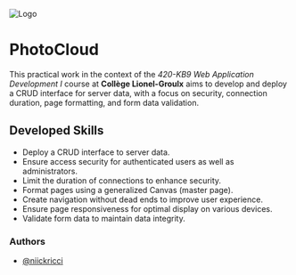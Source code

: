 ![Logo](https://i.postimg.cc/0yYfKBv9/Photo-Cloud-Logo.png)
# PhotoCloud

This practical work in the context of the *420-KB9 Web Application Development I* course at **Collège Lionel-Groulx** aims to develop and deploy a CRUD interface for server data, with a focus on security, connection duration, page formatting, and form data validation.

## Developed Skills
- Deploy a CRUD interface to server data.
- Ensure access security for authenticated users as well as administrators.
- Limit the duration of connections to enhance security.
- Format pages using a generalized Canvas (master page).
- Create navigation without dead ends to improve user experience.
- Ensure page responsiveness for optimal display on various devices.
- Validate form data to maintain data integrity.

### Authors

- [@niickricci](https://www.github.com/niickricci)

